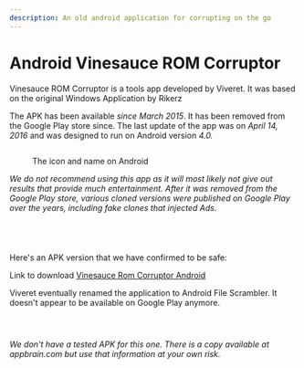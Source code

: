 ```yaml
---
description: An old android application for corrupting on the go
---
```


# Android Vinesauce ROM Corruptor

Vinesauce ROM Corruptor is a tools app developed by Viveret. It was based on the original Windows Application by Rikerz

The APK has been available _since March 2015_. It has been removed from the Google Play store since. The last update of the app was on _April 14, 2016_ and was designed to run on Android version _4.0._

<figure><img src="../../.gitbook/assets/Discord_QvmVnfub3t.png" alt=""><figcaption><p>The icon and name on Android</p></figcaption></figure>

_We do not recommend using this app as it will most likely not give out results that provide much entertainment. After it was removed from the Google Play store, various cloned versions were published on Google Play over the years, including fake clones that injected Ads._



<div>

<figure><img src="../../.gitbook/assets/Screenshot_20231230_170539_Vinesauce_ROM_Corruptor.png" alt=""><figcaption></figcaption></figure>

 

<figure><img src="../../.gitbook/assets/Screenshot_20231230_170429_Vinesauce_ROM_Corruptor.png" alt=""><figcaption></figcaption></figure>

 

<figure><img src="../../.gitbook/assets/Screenshot_20231230_170435_Vinesauce_ROM_Corruptor.png" alt=""><figcaption></figcaption></figure>

 

<figure><img src="../../.gitbook/assets/Screenshot_20231230_170440_Vinesauce_ROM_Corruptor.png" alt=""><figcaption></figcaption></figure>

</div>

Here's an APK version that we have confirmed to be safe:

Link to download [Vinesauce Rom Corruptor Android](https://cdn.discordapp.com/attachments/1137901970087227462/1220484153204674671/Vinesauce\_Rom\_Corruptor\_Android.zip?ex=660f1b71\&is=65fca671\&hm=ac782a1f20a553aa12daca27ae86fe67f2bed58481557e7c8d4141a338a82ebb&)

Viveret eventually renamed the application to Android File Scrambler. It doesn't appear to be available on Google Play anymore.

<div>

<figure><img src="../../.gitbook/assets/msedge_K8cKTy2mYb.png" alt=""><figcaption></figcaption></figure>

 

<figure><img src="../../.gitbook/assets/msedge_DfTUlZBg6v.png" alt=""><figcaption></figcaption></figure>

 

<figure><img src="../../.gitbook/assets/msedge_FgaiGZXHqO.png" alt=""><figcaption></figcaption></figure>

</div>

_We don't have a tested APK for this one. There is a copy available at appbrain.com but use that information at your own risk._





